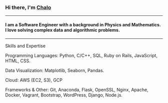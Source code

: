 ### Hi there, I'm [Chalo](https://www.linkedin.com/in/emmanuel-chalo-211336183 "LinkedIn")
---
#### I am a Software Engineer with a background in Physics and Mathematics. I love solving complex data and algorithmic problems.
---
Skills and Expertise

Programming Languages: Python, C/C++, SQL, Ruby on Rails, JavaScript, HTML, CSS.

Data Visualization: Matplotlib, Seaborn, Pandas.

Cloud: AWS (EC2, S3), GCP

Frameworks & Other: Git, Anaconda, Flask, OpenSSL, Nginx, Apache, Docker, Vagrant, Bootstrap, WordPress, Django, Node.js.
